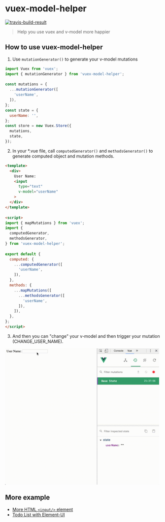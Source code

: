 # vuex-model-helper

<a target="_blank" href="https://travis-ci.org/LiaoJimmy/vuex-model-helper">
  <img
    src="https://travis-ci.org/LiaoJimmy/todo-list.svg?branch=master"
    alt="travis-build-result"
  />
</a>

> Help you use vuex and v-model more happier

## How to use vuex-model-helper
1. Use ```mutationGenerator()``` to generate your v-model mutations
``` javascript
import Vuex from 'vuex';
import { mutationGenerator } from 'vuex-model-helper';

const mutations = {
  ...mutationGenerator([
    'userName',
  ]),
};
const state = {
  userName: '',
};
const store = new Vuex.Store({
  mutations,
  state,
});
```

2. In your *.vue file, call ```computedGenerator()``` and ```methodsGenerator()``` to generate computed object and mutation methods.
``` html
<template>
  <div>
    User Name:
    <input
      type="text"
      v-model="userName"
    >
  </div>
</template>

<script>
import { mapMutations } from 'vuex';
import {
  computedGenerator,
  methodsGenerator,
} from 'vuex-model-helper';

export default {
  computed: {
    ...computedGenerator([
      'userName',
    ]),
  },
  methods: {
    ...mapMutations([
      ...methodsGenerator([
        'userName',
      ]),
    ]),
  },
};
</script>
```

3. And then you can "change" your v-model and then trigger your mutation (CHANGE_USER_NAME).
<img src="./example/screenshot/example.gif" width="500" style="margin-top: 10px; display:block" />

## More example
- [More HTML ```<input/>``` element](https://github.com/LiaoJimmy/vuex-model-helper/blob/master/example/src/components/Example.vue)
- [Todo List with Element-UI](https://github.com/LiaoJimmy/todo-list)
